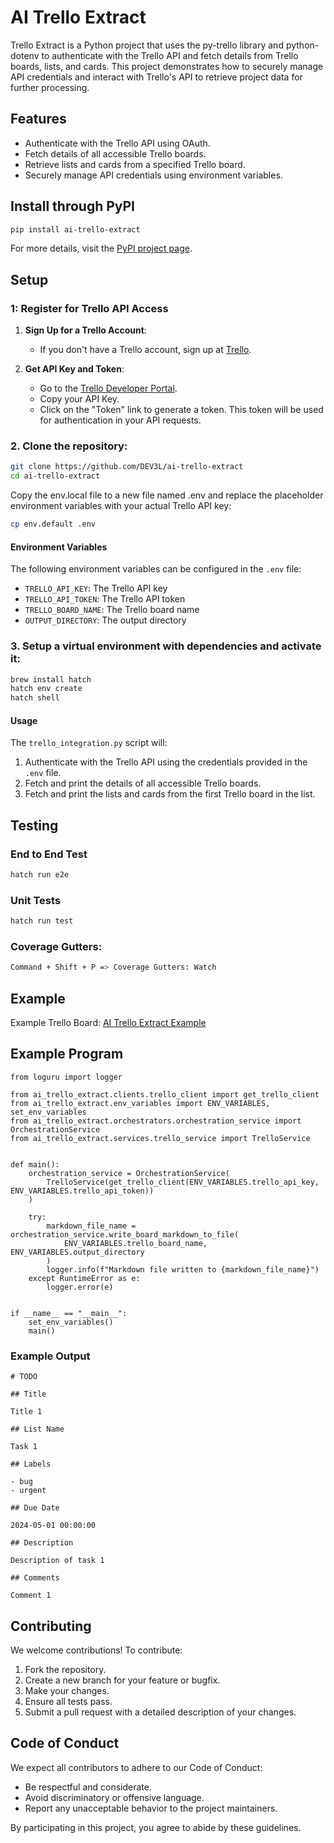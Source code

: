 # AI Trello Extract

Trello Extract is a Python project that uses the py-trello library and python-dotenv to authenticate with the Trello API and fetch details from Trello boards, lists, and cards. This project demonstrates how to securely manage API credentials and interact with Trello's API to retrieve project data for further processing.

## Features

- Authenticate with the Trello API using OAuth.
- Fetch details of all accessible Trello boards.
- Retrieve lists and cards from a specified Trello board.
- Securely manage API credentials using environment variables.

## Install through PyPI

```bash
pip install ai-trello-extract
```

For more details, visit the [PyPI project page](https://pypi.org/project/ai-trello-extract/).

## Setup

### 1: Register for Trello API Access

1. **Sign Up for a Trello Account**:

   - If you don't have a Trello account, sign up at [Trello](https://trello.com/).

2. **Get API Key and Token**:
   - Go to the [Trello Developer Portal](https://trello.com/app-key).
   - Copy your API Key.
   - Click on the "Token" link to generate a token. This token will be used for authentication in your API requests.

### 2. Clone the repository:

```bash
git clone https://github.com/DEV3L/ai-trello-extract
cd ai-trello-extract
```

Copy the env.local file to a new file named .env and replace the placeholder environment variables with your actual Trello API key:

```bash
cp env.default .env
```

#### Environment Variables

The following environment variables can be configured in the `.env` file:

- `TRELLO_API_KEY`: The Trello API key
- `TRELLO_API_TOKEN`: The Trello API token
- `TRELLO_BOARD_NAME`: The Trello board name
- `OUTPUT_DIRECTORY`: The output directory

### 3. Setup a virtual environment with dependencies and activate it:

```bash
brew install hatch
hatch env create
hatch shell
```

#### Usage

The `trello_integration.py` script will:

1. Authenticate with the Trello API using the credentials provided in the `.env` file.
2. Fetch and print the details of all accessible Trello boards.
3. Fetch and print the lists and cards from the first Trello board in the list.

## Testing

### End to End Test

```bash
hatch run e2e
```

### Unit Tests

```bash
hatch run test
```

### Coverage Gutters:

```bash
Command + Shift + P => Coverage Gutters: Watch
```

## Example

Example Trello Board: [AI Trello Extract Example](https://trello.com/invite/b/66bb5639bc7ede83da207f39/ATTId6fc81bc36d22d92f14c3943b237d19cE7C5BFE1/ai-trello-extract-example)

## Example Program

```
from loguru import logger

from ai_trello_extract.clients.trello_client import get_trello_client
from ai_trello_extract.env_variables import ENV_VARIABLES, set_env_variables
from ai_trello_extract.orchestrators.orchestration_service import OrchestrationService
from ai_trello_extract.services.trello_service import TrelloService


def main():
    orchestration_service = OrchestrationService(
        TrelloService(get_trello_client(ENV_VARIABLES.trello_api_key, ENV_VARIABLES.trello_api_token))
    )

    try:
        markdown_file_name = orchestration_service.write_board_markdown_to_file(
            ENV_VARIABLES.trello_board_name, ENV_VARIABLES.output_directory
        )
        logger.info(f"Markdown file written to {markdown_file_name}")
    except RuntimeError as e:
        logger.error(e)


if __name__ == "__main__":
    set_env_variables()
    main()
```

### Example Output

```
# TODO

## Title

Title 1

## List Name

Task 1

## Labels

- bug
- urgent

## Due Date

2024-05-01 00:00:00

## Description

Description of task 1

## Comments

Comment 1
```

## Contributing

We welcome contributions! To contribute:

1. Fork the repository.
2. Create a new branch for your feature or bugfix.
3. Make your changes.
4. Ensure all tests pass.
5. Submit a pull request with a detailed description of your changes.

## Code of Conduct

We expect all contributors to adhere to our Code of Conduct:

- Be respectful and considerate.
- Avoid discriminatory or offensive language.
- Report any unacceptable behavior to the project maintainers.

By participating in this project, you agree to abide by these guidelines.
